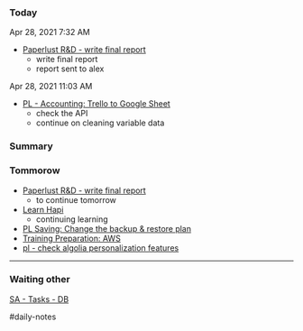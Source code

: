 ### Today

Apr 28, 2021 7:32 AM

-   [Paperlust R&D - write final report](https://www.notion.so/Paperlust-R-D-write-final-report-f8f28d0451924fc9b4a145c5b8280d8f)
    -   write final report
    -   report sent to alex

Apr 28, 2021 11:03 AM

-   [PL - Accounting: Trello to Google Sheet](https://www.notion.so/PL-Accounting-Trello-to-Google-Sheet-e13f2894969a468b8031cb43f5d08588)
    -   check the API
    -   continue on cleaning variable data

### Summary

### Tommorow

-   [Paperlust R&D - write final report](https://www.notion.so/Paperlust-R-D-write-final-report-f8f28d0451924fc9b4a145c5b8280d8f)
    -   to continue tomorrow
-   [Learn Hapi](https://www.notion.so/Learn-Hapi-dc5ba45eb6824cd3b67dc0970155739f)
    -   continuing learning
-   [PL Saving: Change the backup & restore plan](https://www.notion.so/PL-Saving-Change-the-backup-restore-plan-e34bcc3e1de9491f87591b1a628c1416)
-   [Training Preparation: AWS](https://www.notion.so/Training-Preparation-AWS-a97f00c3553348d493d6074fbf010a04)
-   [pl - check algolia personalization features](https://www.notion.so/pl-check-algolia-personalization-features-d6390977898c4ec5acecc11676dcdcc8)

---

### Waiting other

[SA - Tasks - DB](https://www.notion.so/94e4277c01f6497b95ae1a3fcb8ff491)

#daily-notes